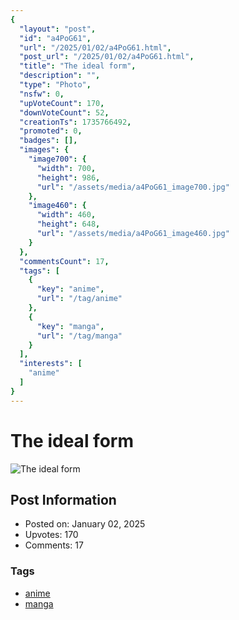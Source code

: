 ```yaml
---
{
  "layout": "post",
  "id": "a4PoG61",
  "url": "/2025/01/02/a4PoG61.html",
  "post_url": "/2025/01/02/a4PoG61.html",
  "title": "The ideal form",
  "description": "",
  "type": "Photo",
  "nsfw": 0,
  "upVoteCount": 170,
  "downVoteCount": 52,
  "creationTs": 1735766492,
  "promoted": 0,
  "badges": [],
  "images": {
    "image700": {
      "width": 700,
      "height": 986,
      "url": "/assets/media/a4PoG61_image700.jpg"
    },
    "image460": {
      "width": 460,
      "height": 648,
      "url": "/assets/media/a4PoG61_image460.jpg"
    }
  },
  "commentsCount": 17,
  "tags": [
    {
      "key": "anime",
      "url": "/tag/anime"
    },
    {
      "key": "manga",
      "url": "/tag/manga"
    }
  ],
  "interests": [
    "anime"
  ]
}
---
```


# The ideal form

![The ideal form](/assets/media/a4PoG61_image700.jpg)

## Post Information

- Posted on: January 02, 2025
- Upvotes: 170
- Comments: 17

### Tags

- [anime](/tag/anime)
- [manga](/tag/manga)
